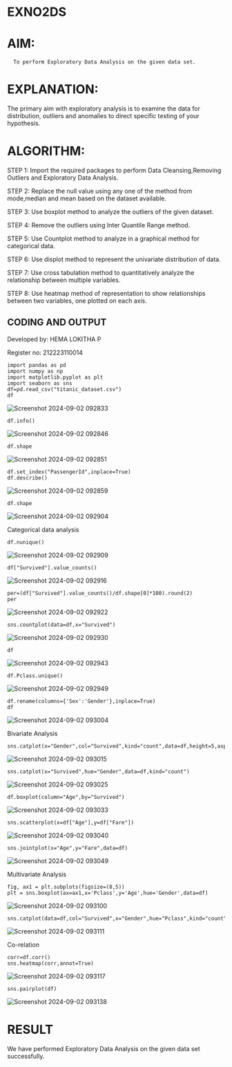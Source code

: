 # EXNO2DS
# AIM:
      To perform Exploratory Data Analysis on the given data set.
      
# EXPLANATION:
  The primary aim with exploratory analysis is to examine the data for distribution, outliers and anomalies to direct specific testing of your hypothesis.
  
# ALGORITHM:
STEP 1: Import the required packages to perform Data Cleansing,Removing Outliers and Exploratory Data Analysis.

STEP 2: Replace the null value using any one of the method from mode,median and mean based on the dataset available.

STEP 3: Use boxplot method to analyze the outliers of the given dataset.

STEP 4: Remove the outliers using Inter Quantile Range method.

STEP 5: Use Countplot method to analyze in a graphical method for categorical data.

STEP 6: Use displot method to represent the univariate distribution of data.

STEP 7: Use cross tabulation method to quantitatively analyze the relationship between multiple variables.

STEP 8: Use heatmap method of representation to show relationships between two variables, one plotted on each axis.

## CODING AND OUTPUT

Developed by: HEMA LOKITHA P


Register no: 212223110014

```
import pandas as pd
import numpy as np
import matplotlib.pyplot as plt
import seaborn as sns 
df=pd.read_csv("titanic_dataset.csv")
df
```
![Screenshot 2024-09-02 092833](https://github.com/user-attachments/assets/27609481-d45e-4f7b-95d7-0a707c629355)


```
df.info()
```
![Screenshot 2024-09-02 092846](https://github.com/user-attachments/assets/b359b19a-e161-4185-be2c-2ac8935a9ea8)

```
df.shape
```
![Screenshot 2024-09-02 092851](https://github.com/user-attachments/assets/5402e62a-c8ba-4a4e-9fe8-5de63b747bfe)

```
df.set_index("PassengerId",inplace=True)
df.describe()
```
![Screenshot 2024-09-02 092859](https://github.com/user-attachments/assets/4eedc077-29af-4d73-83a9-0345fee70ca9)


```
df.shape
```
![Screenshot 2024-09-02 092904](https://github.com/user-attachments/assets/a61051f5-5a83-4c71-a616-0ac28c8bbb99)

Categorical data analysis

```
df.nunique()
```

![Screenshot 2024-09-02 092909](https://github.com/user-attachments/assets/8a3eec4e-ea71-47da-9159-2cdce9a214ce)


```
df["Survived"].value_counts()
```

![Screenshot 2024-09-02 092916](https://github.com/user-attachments/assets/0a8eab3a-67ca-443a-958d-c110d08c9369)


```
per=(df["Survived"].value_counts()/df.shape[0]*100).round(2)
per
```

![Screenshot 2024-09-02 092922](https://github.com/user-attachments/assets/ca875d07-dcfc-4dbc-99e9-115cf1388f6d)


```
sns.countplot(data=df,x="Survived")
```
![Screenshot 2024-09-02 092930](https://github.com/user-attachments/assets/33105f05-f786-4088-a84f-c825011bec77)


```
df
```
![Screenshot 2024-09-02 092943](https://github.com/user-attachments/assets/0085d95c-f085-436d-a805-efe2676afb30)

```
df.Pclass.unique()
```

![Screenshot 2024-09-02 092949](https://github.com/user-attachments/assets/75bb4a81-62c5-450e-995c-41b187a31d54)

```
df.rename(columns={'Sex':'Gender'},inplace=True)
df
```
![Screenshot 2024-09-02 093004](https://github.com/user-attachments/assets/50c10860-2d0e-4fd7-b4c4-c7aac4cc7dac)

Bivariate Analysis
```
sns.catplot(x="Gender",col="Survived",kind="count",data=df,height=5,aspect=.7)
```
![Screenshot 2024-09-02 093015](https://github.com/user-attachments/assets/7dc8caa2-bd8d-43fd-8423-d063abe76266)

```
sns.catplot(x="Survived",hue="Gender",data=df,kind="count")
```
![Screenshot 2024-09-02 093025](https://github.com/user-attachments/assets/69ea5e76-4f77-4b6b-8316-959bb7576095)

```
df.boxplot(column="Age",by="Survived")
```
![Screenshot 2024-09-02 093033](https://github.com/user-attachments/assets/62539acd-bca4-4989-a156-ce6793bec473)

```
sns.scatterplot(x=df["Age"],y=df["Fare"])
```
![Screenshot 2024-09-02 093040](https://github.com/user-attachments/assets/dc5275c2-3de2-444e-be8e-d9576a2aaaf7)

```
sns.jointplot(x="Age",y="Fare",data=df)
```
![Screenshot 2024-09-02 093049](https://github.com/user-attachments/assets/aa055a56-9f63-4878-868c-2ac3c595c851)

Multivariate Analysis
```
fig, ax1 = plt.subplots(figsize=(8,5))
plt = sns.boxplot(ax=ax1,x='Pclass',y='Age',hue='Gender',data=df)
```

![Screenshot 2024-09-02 093100](https://github.com/user-attachments/assets/cf3fc757-563d-4420-b9a3-b74a7dab6397)

```
sns.catplot(data=df,col="Survived",x="Gender",hue="Pclass",kind="count")
```
![Screenshot 2024-09-02 093111](https://github.com/user-attachments/assets/86dbdab9-8278-4c51-8ddb-743010d71cfa)


Co-relation
```
corr=df.corr()
sns.heatmap(corr,annot=True)
```

![Screenshot 2024-09-02 093117](https://github.com/user-attachments/assets/ffa383bf-0d72-4c8e-9384-3ebe8e520a6d)

```
sns.pairplot(df)
```

![Screenshot 2024-09-02 093138](https://github.com/user-attachments/assets/961d3f6a-64da-4b97-80ec-65de4a2ce176)


# RESULT

We have performed Exploratory Data Analysis on the given data set successfully.

